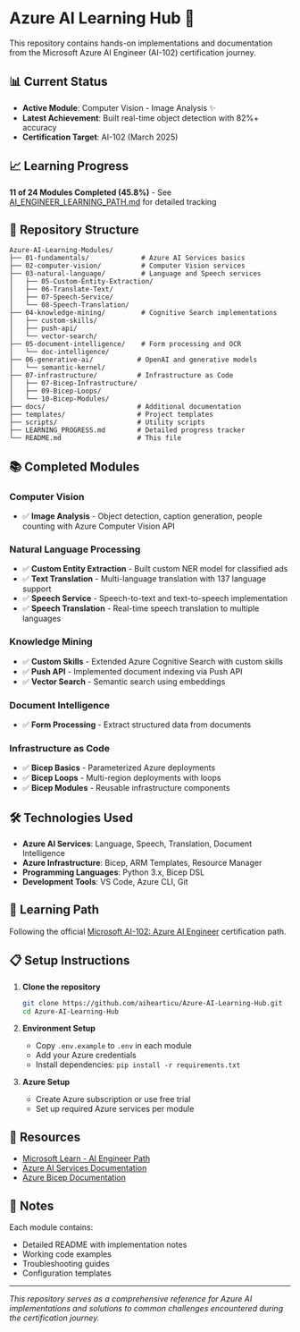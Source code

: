 # Azure AI Learning Hub 🚀

This repository contains hands-on implementations and documentation from the Microsoft Azure AI Engineer (AI-102) certification journey.

## 📊 Current Status
- **Active Module**: Computer Vision - Image Analysis ✨
- **Latest Achievement**: Built real-time object detection with 82%+ accuracy
- **Certification Target**: AI-102 (March 2025)

## 📈 Learning Progress

**11 of 24 Modules Completed (45.8%)** - See [AI_ENGINEER_LEARNING_PATH.md](./AI_ENGINEER_LEARNING_PATH.md) for detailed tracking

## 🚀 Repository Structure

```
Azure-AI-Learning-Modules/
├── 01-fundamentals/             # Azure AI Services basics
├── 02-computer-vision/          # Computer Vision services
├── 03-natural-language/         # Language and Speech services
│   ├── 05-Custom-Entity-Extraction/
│   ├── 06-Translate-Text/
│   ├── 07-Speech-Service/
│   └── 08-Speech-Translation/
├── 04-knowledge-mining/         # Cognitive Search implementations
│   ├── custom-skills/
│   ├── push-api/
│   └── vector-search/
├── 05-document-intelligence/    # Form processing and OCR
│   └── doc-intelligence/
├── 06-generative-ai/           # OpenAI and generative models
│   └── semantic-kernel/
├── 07-infrastructure/          # Infrastructure as Code
│   ├── 07-Bicep-Infrastructure/
│   ├── 09-Bicep-Loops/
│   └── 10-Bicep-Modules/
├── docs/                       # Additional documentation
├── templates/                  # Project templates
├── scripts/                    # Utility scripts
├── LEARNING_PROGRESS.md        # Detailed progress tracker
└── README.md                   # This file
```

## 📚 Completed Modules

### Computer Vision
- ✅ **Image Analysis** - Object detection, caption generation, people counting with Azure Computer Vision API

### Natural Language Processing
- ✅ **Custom Entity Extraction** - Built custom NER model for classified ads
- ✅ **Text Translation** - Multi-language translation with 137 language support
- ✅ **Speech Service** - Speech-to-text and text-to-speech implementation
- ✅ **Speech Translation** - Real-time speech translation to multiple languages

### Knowledge Mining
- ✅ **Custom Skills** - Extended Azure Cognitive Search with custom skills
- ✅ **Push API** - Implemented document indexing via Push API
- ✅ **Vector Search** - Semantic search using embeddings

### Document Intelligence
- ✅ **Form Processing** - Extract structured data from documents

### Infrastructure as Code
- ✅ **Bicep Basics** - Parameterized Azure deployments
- ✅ **Bicep Loops** - Multi-region deployments with loops
- ✅ **Bicep Modules** - Reusable infrastructure components

## 🛠️ Technologies Used

- **Azure AI Services**: Language, Speech, Translation, Document Intelligence
- **Azure Infrastructure**: Bicep, ARM Templates, Resource Manager
- **Programming Languages**: Python 3.x, Bicep DSL
- **Development Tools**: VS Code, Azure CLI, Git

## 🎯 Learning Path

Following the official [Microsoft AI-102: Azure AI Engineer](https://learn.microsoft.com/en-us/certifications/azure-ai-engineer/) certification path.

## 📋 Setup Instructions

1. **Clone the repository**
   ```bash
   git clone https://github.com/aihearticu/Azure-AI-Learning-Hub.git
   cd Azure-AI-Learning-Hub
   ```

2. **Environment Setup**
   - Copy `.env.example` to `.env` in each module
   - Add your Azure credentials
   - Install dependencies: `pip install -r requirements.txt`

3. **Azure Setup**
   - Create Azure subscription or use free trial
   - Set up required Azure services per module

## 🔗 Resources

- [Microsoft Learn - AI Engineer Path](https://learn.microsoft.com/en-us/training/paths/azure-ai-engineer/)
- [Azure AI Services Documentation](https://docs.microsoft.com/azure/cognitive-services/)
- [Azure Bicep Documentation](https://docs.microsoft.com/azure/azure-resource-manager/bicep/)

## 📝 Notes

Each module contains:
- Detailed README with implementation notes
- Working code examples
- Troubleshooting guides
- Configuration templates

---

*This repository serves as a comprehensive reference for Azure AI implementations and solutions to common challenges encountered during the certification journey.*